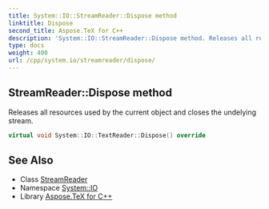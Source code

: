 ```yaml
---
title: System::IO::StreamReader::Dispose method
linktitle: Dispose
second_title: Aspose.TeX for C++
description: 'System::IO::StreamReader::Dispose method. Releases all resources used by the current object and closes the undelying stream in C++.'
type: docs
weight: 400
url: /cpp/system.io/streamreader/dispose/
---
```

## StreamReader::Dispose method


Releases all resources used by the current object and closes the undelying stream.

```cpp
virtual void System::IO::TextReader::Dispose() override
```

## See Also

* Class [StreamReader](../)
* Namespace [System::IO](../../)
* Library [Aspose.TeX for C++](../../../)
